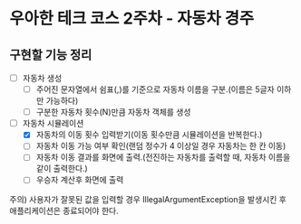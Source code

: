 # 우아한 테크 코스 2주차 - 자동차 경주

## 구현할 기능 정리

- [ ] 자동차 생성
  - [ ] 주어진 문자열에서 쉼표(,)를 기준으로 자동차 이름을 구분.(이름은 5글자 이하만 가능하다)
  - [ ] 구분한 자동차 횟수(N)만큼 자동차 객체를 생성

- [ ] 자동차 시뮬레이션
  - [x] 자동차의 이동 횟수 입력받기(이동 횟수만큼 시뮬레이션을 반복한다.)
  - [ ] 자동차 이동 가능 여부 확인(랜덤 정수가 4 이상일 경우 자동차는 한 칸 이동)
  - [ ] 자동차 이동 결과를 화면에 출력.(전진하는 자동차를 출력할 때, 자동차 이름을 같이 출력한다.)
  - [ ] 우승자 계산후 화면에 출력

주의) 사용자가 잘못된 값을 입력할 경우 IllegalArgumentException을 발생시킨 후 애플리케이션은 종료되어야 한다.